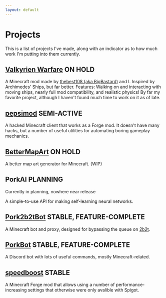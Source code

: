 ```yaml
---
layout: default
---
```


# Projects

This is a list of projects I've made, along with an indicator as to how much work I'm putting into them currently.

## [Valkyrien Warfare](https://github.com/ValkyrienWarfare/Valkyrien-Warfare-Revamped)  **ON HOLD**

A Minecraft mod made by [thebest108 (aka BigBastard)](https://github.com/Best108) and I. Inspired by Archimedes' Ships, but far better.  Features: Walking on and interacting with moving ships, nearly full mod compatibility, and realistic physics!  By far my favorite project, although I haven't found much time to work on it as of late.

## [pepsimod](https://github.com/Team-Pepsi/pepsimod)  **SEMI-ACTIVE**

A hacked Minecraft client that works as a Forge mod. It doesn't have many hacks, but a number of useful utilities for automating boring gameplay mechanics.

## [BetterMapArt](https://github.com/DaMatrix/betterMapArt)  **ON HOLD**

A better map art generator for Minecraft. (WIP)

## PorkAI  **PLANNING**

Currently in planning, nowhere near release

A simple-to-use API for making self-learning neural networks.

## [Pork2b2tBot](https://github.com/DaMatrix/Pork2b2tBot)  **STABLE, FEATURE-COMPLETE**

A Minecraft bot and proxy, designed for bypassing the queue on [2b2t](http://2b2t.org).

## [PorkBot](https://github.com/DaMatrix/PorkBot)  **STABLE, FEATURE-COMPLETE**

A Discord bot with lots of useful commands, mostly Minecraft-related.

## [speedboost](https://github.com/DaMatrix/speedboost)  **STABLE**

A Minecraft Forge mod that allows using a number of performance-increasing settings that otherwise were only avalible with Spigot.
